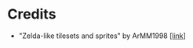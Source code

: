 # Credits

* "Zelda-like tilesets and sprites" by ArMM1998 [[link](https://opengameart.org/content/zelda-like-tilesets-and-sprites)]    
